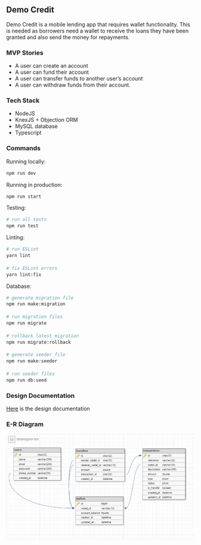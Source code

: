 ## Demo Credit
Demo Credit is a mobile lending app that requires wallet functionality. This is needed as borrowers need a wallet to receive the loans they have been granted and also send the money for repayments.

### MVP Stories
- A user can create an account
- A user can fund their account
- A user can transfer funds to another user’s account
- A user can withdraw funds from their account.

### Tech Stack
- NodeJS
- KnexJS + Objection ORM
- MySQL database
- Typescript

### Commands

Running locally:

```bash
npm run dev
```

Running in production:

```bash
npm run start
```

Testing:

```bash
# run all tests
npm run test
```

Linting:

```bash
# run ESLint
yarn lint

# fix ESLint errors
yarn lint:fix
```

Database:

```bash
# generate migration file
npm run make:migration

# run migration files
npm run migrate

# rollback latest migration
npm run migrate:rollback

# generate seeder file
npm run make:seeder

# run seeder files
npm run db:seed
```

### Design Documentation
[Here](https://pages.github.com/) is the design documentation

### E-R Diagram
![E-R Diagram](er-diagram.png "E-R Diagram")
